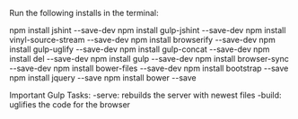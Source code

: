 

Run the following installs in the terminal:

npm install jshint --save-dev
npm install gulp-jshint --save-dev
npm install vinyl-source-stream --save-dev
npm install browserify --save-dev
npm install gulp-uglify --save-dev
npm install gulp-concat --save-dev
npm install del --save-dev
npm install gulp --save-dev
npm install browser-sync --save-dev
npm install bower-files --save-dev
npm install bootstrap --save
npm install jquery --save
npm install bower --save


Important Gulp Tasks:
-serve: rebuilds the server with newest files
-build: uglifies the code for the browser
